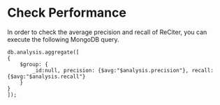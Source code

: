 # Check Performance

In order to check the average precision and recall of ReCiter, you can execute the following MongoDB query.

```MongoDB
db.analysis.aggregate([
{
	$group: {
		_id:null, precision: {$avg:"$analysis.precision"}, recall: {$avg:"$analysis.recall"}
	}
}
]);
```




